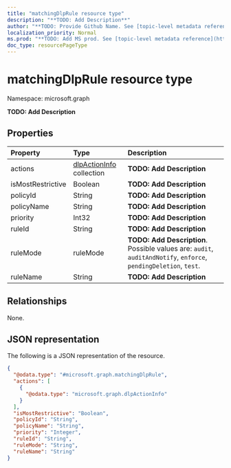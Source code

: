 ```yaml
---
title: "matchingDlpRule resource type"
description: "**TODO: Add Description**"
author: "**TODO: Provide Github Name. See [topic-level metadata reference](https://msgo.azurewebsites.net/add/document/guidelines/metadata.html#topic-level-metadata)**"
localization_priority: Normal
ms.prod: "**TODO: Add MS prod. See [topic-level metadata reference](https://msgo.azurewebsites.net/add/document/guidelines/metadata.html#topic-level-metadata)**"
doc_type: resourcePageType
---
```


# matchingDlpRule resource type

Namespace: microsoft.graph



**TODO: Add Description**

## Properties
|Property|Type|Description|
|:---|:---|:---|
|actions|[dlpActionInfo](../resources/dlpactioninfo.md) collection|**TODO: Add Description**|
|isMostRestrictive|Boolean|**TODO: Add Description**|
|policyId|String|**TODO: Add Description**|
|policyName|String|**TODO: Add Description**|
|priority|Int32|**TODO: Add Description**|
|ruleId|String|**TODO: Add Description**|
|ruleMode|ruleMode|**TODO: Add Description**. Possible values are: `audit`, `auditAndNotify`, `enforce`, `pendingDeletion`, `test`.|
|ruleName|String|**TODO: Add Description**|

## Relationships
None.

## JSON representation
The following is a JSON representation of the resource.
<!-- {
  "blockType": "resource",
  "@odata.type": "microsoft.graph.matchingDlpRule"
}
-->
``` json
{
  "@odata.type": "#microsoft.graph.matchingDlpRule",
  "actions": [
    {
      "@odata.type": "microsoft.graph.dlpActionInfo"
    }
  ],
  "isMostRestrictive": "Boolean",
  "policyId": "String",
  "policyName": "String",
  "priority": "Integer",
  "ruleId": "String",
  "ruleMode": "String",
  "ruleName": "String"
}
```

